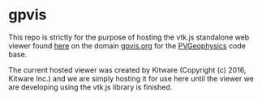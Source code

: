 # gpvis
This repo is strictly for the purpose of hosting the vtk.js standalone web viewer found [here](https://kitware.github.io/vtk-js/examples/StandaloneSceneLoader.html) on the domain [gpvis.org](http://gpvis.org) for the [PVGeophysics](https://github.com/OpenGeoVis/PVGeophysics) code base.

The current hosted viewer was created by Kitware (Copyright (c) 2016, Kitware Inc.) and we are simply hosting it for use here until the viewer we are developing using the vtk.js library is finished.
